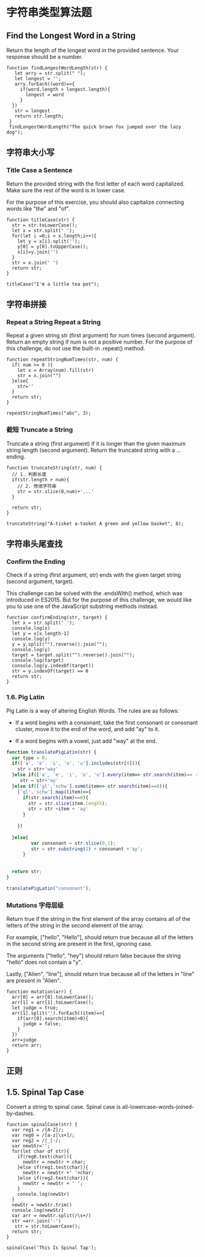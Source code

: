 # 字符串类型算法题


## Find the Longest Word in a String

Return the length of the longest word in the provided sentence.
Your response should be a number.

```JS
function findLongestWordLength(str) {
   let arry = str.split(" ");
   let longest = '';
   arry.forEach((word)=>{
     if(word.length > longest.length){
       longest = word
     }
  })
   str = longest
   return str.length;
 }
 findLongestWordLength("The quick brown fox jumped over the lazy dog");
```
## 字符串大小写



### Title Case a Sentence

Return the provided string with the first letter of each word capitalized. Make sure the rest of the word is in lower case.

For the purpose of this exercise, you should also capitalize connecting words like "the" and "of".

```JS
function titleCase(str) {
  str = str.toLowerCase();
  let x = str.split(' ');
  for(let i =0;i < x.length;i++){
    let y = x[i].split('');
    y[0] = y[0].toUpperCase();
    x[i]=y.join('')
  }
  str = x.join(' ')
  return str;
}

titleCase("I'm a little tea pot");

```
## 字符串拼接
### Repeat a String Repeat a String

Repeat a given string str (first argument) for num times (second argument). Return an empty string if num is not a positive number. For the purpose of this challenge, do not use the built-in .repeat() method.

```JS
function repeatStringNumTimes(str, num) {
  if( num >= 0 ){
    let x = Array(num).fill(str)
    str = x.join("")
  }else{
    str=''
  }
  return str;
}

repeatStringNumTimes("abc", 3);
```

### 截短 Truncate a String

Truncate a string (first argument) if it is longer than the given maximum string length (second argument). Return the truncated string with a ... ending.

```JS
function truncateString(str, num) {
  // 1. 判断长度
  if(str.length > num){
    // 2. 修改字符串
    str = str.slice(0,num)+'...'
  }
  
  return str;
}

truncateString("A-tisket a-tasket A green and yellow basket", 8);
```
## 字符串头尾查找

### Confirm the Ending

Check if a string (first argument, str) ends with the given target string (second argument, target).

This challenge can be solved with the .endsWith() method, which was introduced in ES2015. But for the purpose of this challenge, we would like you to use one of the JavaScript substring methods instead.

```JS
function confirmEnding(str, target) {
  let x = str.split(' ');
  console.log(x)
  let y = x[x.length-1]
  console.log(y)
  y = y.split("").reverse().join("");
  console.log(y)
  target = target.split("").reverse().join("");
  console.log(target)
  console.log(y.indexOf(target))
  str = y.indexOf(target) == 0
  return str;
}
```


### 1.6. Pig Latin

Pig Latin is a way of altering English Words. The rules are as follows:

- If a word begins with a consonant, take the first consonant or consonant cluster, move it to the end of the word, and add "ay" to it.

- If a word begins with a vowel, just add "way" at the end.

```js
function translatePigLatin(str) {
  var type = 0;
  if(['a', 'e', 'i', 'o', 'u'].includes(str[0])){
    str = str+'way'
  }else if(['a', 'e', 'i', 'o', 'u'].every(item=> str.search(item)== -1)){
     str = str+'ay'
  }else if(['gl','schw'].some(item=> str.search(item)==0)){
    ['gl','schw'].map((item)=>{
      if(str.search(item)==0){
        str = str.slice(item.length);
        str = str +item + 'ay'
      }
       
    })
       
  }else{
         var consonant = str.slice(0,1);
         str = str.substring(1) + consonant +'ay';
      }
  
  
  return str;
}

translatePigLatin("consonant");
```

### Mutations 字母层级

Return true if the string in the first element of the array contains all of the letters of the string in the second element of the array.

For example, ["hello", "Hello"], should return true because all of the letters in the second string are present in the first, ignoring case.

The arguments ["hello", "hey"] should return false because the string "hello" does not contain a "y".

Lastly, ["Alien", "line"], should return true because all of the letters in "line" are present in "Alien".

```JS
function mutation(arr) {
  arr[0] = arr[0].toLowerCase();
  arr[1] = arr[1].toLowerCase();
  let judge = true;
  arr[1].split('').forEach((item)=>{
    if(arr[0].search(item)<0){
      judge = false;
    }
  })
  arr=judge
  return arr;
}
```

## 正则


## 1.5. Spinal Tap Case

Convert a string to spinal case. Spinal case is all-lowercase-words-joined-by-dashes.

```JS
function spinalCase(str) {
  var reg1 = /[A-Z]/;
  var reg0 = /[a-z|\s+]/;
  var reg2 = /|_|-/;
  var newStr='';
  for(let char of str){
    if(reg0.test(char)){
      newStr = newStr + char; 
    }else if(reg1.test(char)){
      newStr = newStr +' '+char; 
    }else if(reg2.test(char)){
      newStr = newStr + ' '; 
    }
    console.log(newStr)
  }
  newStr = newStr.trim()
  console.log(newStr)
  var arr = newStr.split(/\s+/)
  str =arr.join('-')
   str = str.toLowerCase();
  return str;
}

spinalCase('This Is Spinal Tap');
```
